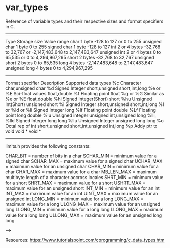# var_types
Reference of variable types and their respective sizes and format specifiers in C.

---

Type			Storage size		Value range
char			1 byte			-128 to 127 or 0 to 255
unsigned char		1 byte			0 to 255
signed char		1 byte			-128 to 127
int			2 or 4 bytes		-32,768 to 32,767 or -2,147,483,648 to 2,147,483,647
unsigned int		2 or 4 bytes		0 to 65,535 or 0 to 4,294,967,295
short			2 bytes			-32,768 to 32,767
unsigned short		2 bytes			0 to 65,535
long			4 bytes			-2,147,483,648 to 2,147,483,647
unsigned long		4 bytes			0 to 4,294,967,295

---

Format specifier	Description		Supported data types
%c			Character		char,unsigned char
%d			Signed Integer		short,unsigned short,int,long
%e or %E		Sci-float values	float,double
%f			Floating point		float
%g or %G		Similar as %e or %E	float,double
%hi			Signed Integer(Short)	short
%hu			Unsigned Int(Short)	unsigned short
%i			Signed Integer		short,unsigned short,int,long
%l or %ld or %li	Signed Integer		long
%lf			Floating point		double
%Lf			Floating point		long double
%lu			Unsigned integer	unsigned int,unsigned long
%lli, %lld		Signed Integer		long long
%llu			Unsigned Integer	unsigned long long
%o			Octal rep of int	short,unsigned short,int,unsigned int,long
%p			Addy ptr to void void *	void *

---

limits.h provides the following constants:

CHAR_BIT   = number of bits in a char
SCHAR_MIN  = minimum value for a signed char
SCHAR_MAX  = maximum value for a signed char
UCHAR_MAX  = maximum value for an unsigned char
CHAR_MIN   = minimum value for a char
CHAR_MAX   = maximum value for a char
MB_LEN_MAX = maximum multibyte length of a character accross locales
SHRT_MIN   = minimum value for a short
SHRT_MAX   = maximum value for a short
USHRT_MAX  = maximum value for an unsigned short
INT_MIN    = minimum value for an int
INT_MAX    = maximum value for an int
UINT_MAX   = maximum value for an unsigned int
LONG_MIN   = minimum value for a long
LONG_MAX   = maximum value for a long
ULONG_MAX  = maximum value for an unsigned long
LLONG_MIN  = minimum value for a long long
LLONG_MAX  = maximum value for a long long
ULLONG_MAX = maximum value for an unsigned long long

-->

Resources:
https://www.tutorialspoint.com/cprogramming/c_data_types.htm
